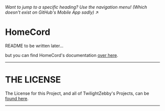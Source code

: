 *Want to jump to a specific heading? Use the navigation menu! (Which doesn't exist on GitHub's Mobile App sadly)* ↗

# HomeCord

README to be written later...

but you can find HomeCord's documentation [over here](<https://github.com/HomeCord/homecord-docs/blob/main/README.md>).

---

# THE LICENSE
The License for this Project, and all of TwilightZebby's Projects, can be [found here](https://github.com/TwilightZebby/license/blob/main/license.md).

---